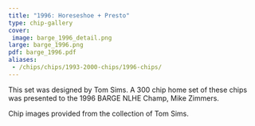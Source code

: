 ```yaml
---
title: "1996: Horeseshoe + Presto"
type: chip-gallery
cover:
 image: barge_1996_detail.png
large: barge_1996.png
pdf: barge_1996.pdf
aliases:
 - /chips/chips/1993-2000-chips/1996-chips/
---
```


This set was designed by Tom Sims. A 300 chip home set of these chips was
presented to the 1996 BARGE NLHE Champ, Mike Zimmers.

Chip images provided from the collection of Tom Sims.
